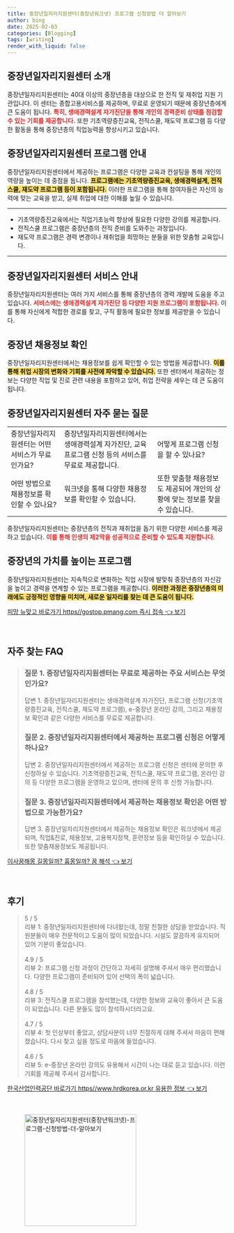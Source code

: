 ```yaml
---
title: 중장년일자리지원센터(중장년워크넷) 프로그램 신청방법 더 알아보기
author: bing
date: 2025-02-03
categories: [Blogging]
tags: [writing]
render_with_liquid: false
---
```



<h2 id='중장년일자리지원센터소개'>중장년일자리지원센터 소개</h2>

<p>중장년일자리지원센터는 40대 이상의 중장년층을 대상으로 한 전직 및 재취업 지원 기관입니다. 이 센터는 종합고용서비스를 제공하며, 무료로 운영되기 때문에 중장년층에게 큰 도움이 됩니다. <b><span style="color: #ee2323;">특히, 생애경력설계 자가진단을 통해 개인의 경력준비 상태를 점검할 수 있는 기회를 제공합니다.</span></b> 또한 기초역량증진교육, 전직스쿨, 재도약 프로그램 등 다양한 활동을 통해 중장년층의 직업능력을 향상시키고 있습니다.</p>

<h2 id='프로그램안내'>중장년일자리지원센터 프로그램 안내</h2>

<p>중장년일자리지원센터에서 제공하는 프로그램은 다양한 교육과 컨설팅을 통해 개인의 역량을 높이는 데 중점을 둡니다. <b><span style="background-color: #ffe066;">프로그램에는 기초역량증진교육, 생애경력설계, 전직스쿨, 재도약 프로그램 등이 포함됩니다.</span></b> 이러한 프로그램을 통해 참여자들은 자신의 능력에 맞는 교육을 받고, 실제 취업에 대한 이해를 높일 수 있습니다.</p>

<hr />

<ul>
    <li>기초역량증진교육에서는 직업기초능력 향상에 필요한 다양한 강의를 제공합니다.</li>
    <li>전직스쿨 프로그램은 중장년층의 전직 준비를 도와주는 과정입니다.</li>
    <li>재도약 프로그램은 경력 변경이나 재취업을 희망하는 분들을 위한 맞춤형 교육입니다.</li>
</ul>

<hr />

<h2 id='서비스안내'>중장년일자리지원센터 서비스 안내</h2>

<p>중장년일자리지원센터는 여러 가지 서비스를 통해 중장년층의 경력 개발에 도움을 주고 있습니다. <b><span style="color: #ee2323;">서비스에는 생애경력설계 자가진단 등 다양한 지원 프로그램이 포함됩니다.</span></b> 이를 통해 자신에게 적합한 경로를 찾고, 구직 활동에 필요한 정보를 제공받을 수 있습니다.</p>

<h2 id='채용정보'>중장년 채용정보 확인</h2>

<p>중장년일자리지원센터에서는 채용정보를 쉽게 확인할 수 있는 방법을 제공합니다. <b><span style="background-color: #ffe066;">이를 통해 취업 시장의 변화와 기회를 사전에 파악할 수 있습니다.</span></b> 또한 센터에서 제공하는 정보는 다양한 직업 및 진로 관련 내용을 포함하고 있어, 취업 전략을 세우는 데 큰 도움이 됩니다.</p>

<h2 id='자주묻는질문'>중장년일자리지원센터 자주 묻는 질문</h2>

<table>
    <tr>
        <td>중장년일자리지원센터는 어떤 서비스가 무료인가요?</td>
        <td>중장년일자리지원센터에서는 생애경력설계 자가진단, 교육 프로그램 신청 등의 서비스를 무료로 제공합니다.</td>
        <td>어떻게 프로그램 신청을 할 수 있나요?</td>
    </tr>
    <tr>
        <td>어떤 방법으로 채용정보를 확인할 수 있나요?</td>
        <td>워크넷을 통해 다양한 채용정보를 확인할 수 있습니다.</td>
        <td>또한 맞춤형 채용정보도 제공되어 개인의 상황에 맞는 정보를 찾을 수 있습니다.</td>
    </tr>
</table>

<p>중장년일자리지원센터는 중장년층의 전직과 재취업을 돕기 위한 다양한 서비스를 제공하고 있습니다. <b><span style="color: #ee2323;">이를 통해 인생의 제2막을 성공적으로 준비할 수 있도록 지원합니다.</span></b></p>

<h2 id='중장년의가치'>중장년의 가치를 높이는 프로그램</h2>

<p>중장년일자리지원센터는 지속적으로 변화하는 직업 시장에 발맞춰 중장년층의 자신감을 높이고 경력을 연계할 수 있는 프로그램을 제공합니다. <b><span style="background-color: #ffe066;">이러한 과정은 중장년층의 미래에도 긍정적인 영향을 미치며, 새로운 일자리를 찾는 데 큰 도움이 됩니다.</span></b></p>


<p><a class="click-button" title="피망 뉴맞고 바로가기 https//gostop.pmang.com 즉시 접속" href="https://blackassets.github.io/posts/%ED%94%BC%EB%A7%9D-%EB%89%B4%EB%A7%9E%EA%B3%A0-%EB%B0%94%EB%A1%9C%EA%B0%80%EA%B8%B0-httpsgostop.pmang.com-%EC%A6%89%EC%8B%9C-%EC%A0%91%EC%86%8D/" rel="dofollow">피망 뉴맞고 바로가기 https//gostop.pmang.com 즉시 접속 👈 보기</a></p><br>
<h2 id='자주_찾는_FAQ'>자주 찾는 FAQ</h2>
<div itemscope="" itemtype="https://schema.org/FAQPage"> 
<blockquote> 
<div itemscope="" itemprop="mainEntity" itemtype="https://schema.org/Question"> 
<h3 itemprop="name">질문 1. 중장년일자리지원센터는 무료로 제공하는 주요 서비스는 무엇인가요?</h3> 
<div itemscope="" itemprop="acceptedAnswer" itemtype="https://schema.org/Answer"> 
<span itemprop="text"> 
<p>답변 1. 중장년일자리지원센터는 생애경력설계 자가진단, 프로그램 신청(기초역량증진교육, 전직스쿨, 재도약 프로그램), e-중장년 온라인 강의, 그리고 채용정보 확인과 같은 다양한 서비스를 무료로 제공합니다.</p> 
</span> 
</div> 
</div> 

<div itemscope="" itemprop="mainEntity" itemtype="https://schema.org/Question"> 
<h3 itemprop="name">질문 2. 중장년일자리지원센터에서 제공하는 프로그램 신청은 어떻게 하나요?</h3> 
<div itemscope="" itemprop="acceptedAnswer" itemtype="https://schema.org/Answer"> 
<span itemprop="text"> 
<p>답변 2. 중장년일자리지원센터에서 제공하는 프로그램 신청은 센터에 문의한 후 신청하실 수 있습니다. 기초역량증진교육, 전직스쿨, 재도약 프로그램, 온라인 강의 등 다양한 프로그램을 운영하고 있으며, 센터에 문의 후 신청 가능합니다.</p> 
</span> 
</div> 
</div> 

<div itemscope="" itemprop="mainEntity" itemtype="https://schema.org/Question"> 
<h3 itemprop="name">질문 3. 중장년일자리지원센터에서 제공하는 채용정보 확인은 어떤 방법으로 가능한가요?</h3> 
<div itemscope="" itemprop="acceptedAnswer" itemtype="https://schema.org/Answer"> 
<span itemprop="text"> 
<p>답변 3. 중장년일자리지원센터에서 제공하는 채용정보 확인은 워크넷에서 제공되며, 직업&진로, 채용정보, 고용복지정책, 훈련정보 등을 확인하실 수 있습니다. 또한 맞춤채용정보도 제공됩니다.</p> 
</span> 
</div> 
</div> 
</blockquote> 
</div>
<p><a class="click-button" title="이사꿈해몽 길몽일까? 흉몽일까? 꿈 해석" href="https://blackassets.github.io/posts/%EC%9D%B4%EC%82%AC%EA%BF%88%ED%95%B4%EB%AA%BD-%EA%B8%B8%EB%AA%BD%EC%9D%BC%EA%B9%8C-%ED%9D%89%EB%AA%BD%EC%9D%BC%EA%B9%8C-%EA%BF%88-%ED%95%B4%EC%84%9D/" rel="dofollow">이사꿈해몽 길몽일까? 흉몽일까? 꿈 해석 👈 보기</a></p><br>
<h2 id='후기'>후기</h2>
<div itemscope itemtype="https://schema.org/Product">
  <blockquote>
  <div itemprop="review" itemscope itemtype="https://schema.org/Review">
      <div itemprop="reviewRating" itemscope itemtype="https://schema.org/Rating"> <span itemprop="ratingValue">5</span> / <span itemprop="bestRating">5</span> </div>
      <span itemprop="reviewBody">리뷰 1: 중장년일자리지원센터에 다녀왔는데, 정말 친절한 상담을 받았습니다. 직원분들이 매우 전문적이고 도움이 많이 되었습니다. 시설도 깔끔하게 유지되어 있어 기분이 좋았습니다.</span>
  </div>
  <br>
  <div itemprop="review" itemscope itemtype="https://schema.org/Review">
      <div itemprop="reviewRating" itemscope itemtype="https://schema.org/Rating"> <span itemprop="ratingValue">4.9</span> / <span itemprop="bestRating">5</span> </div>
      <span itemprop="reviewBody">리뷰 2: 프로그램 신청 과정이 간단하고 자세히 설명해 주셔서 매우 편리했습니다. 다양한 프로그램이 준비되어 있어 선택의 폭이 넓습니다.</span>
  </div>
  <br>
  <div itemprop="review" itemscope itemtype="https://schema.org/Review">
      <div itemprop="reviewRating" itemscope itemtype="https://schema.org/Rating"> <span itemprop="ratingValue">4.8</span> / <span itemprop="bestRating">5</span> </div>
      <span itemprop="reviewBody">리뷰 3: 전직스쿨 프로그램을 참석했는데, 다양한 정보와 교육이 좋아서 큰 도움이 되었습니다. 다른 분들도 많이 참석하시더라고요.</span>
  </div>
  <br>
  <div itemprop="review" itemscope itemtype="https://schema.org/Review">
      <div itemprop="reviewRating" itemscope itemtype="https://schema.org/Rating"> <span itemprop="ratingValue">4.7</span> / <span itemprop="bestRating">5</span> </div>
      <span itemprop="reviewBody">리뷰 4: 첫 인상부터 좋았고, 상담사분이 너무 친절하게 대해 주셔서 마음이 편해졌습니다. 다시 찾고 싶을 정도로 마음에 들었습니다.</span>
  </div>
  <br>
  <div itemprop="review" itemscope itemtype="https://schema.org/Review">
      <div itemprop="reviewRating" itemscope itemtype="https://schema.org/Rating"> <span itemprop="ratingValue">4.6</span> / <span itemprop="bestRating">5</span> </div>
      <span itemprop="reviewBody">리뷰 5: e-중장년 온라인 강의도 유용해서 시간이 나는 대로 듣고 있습니다. 이런 기회를 제공해 주셔서 감사합니다.</span>
  </div>
  </blockquote>
</div>
<p><a class="click-button" title="한국산업인력공단 바로가기 https//www.hrdkorea.or.kr 유용한 정보" href="https://blackassets.github.io/posts/%ED%95%9C%EA%B5%AD%EC%82%B0%EC%97%85%EC%9D%B8%EB%A0%A5%EA%B3%B5%EB%8B%A8-%EB%B0%94%EB%A1%9C%EA%B0%80%EA%B8%B0-httpswww.hrdkorea.or.kr-%EC%9C%A0%EC%9A%A9%ED%95%9C-%EC%A0%95%EB%B3%B4/" rel="dofollow">한국산업인력공단 바로가기 https//www.hrdkorea.or.kr 유용한 정보 👈 보기</a></p><br>
<figure class="image"><img src="https://blackassets.github.io/assets/img/thumbnail/중장년일자리지원센터(중장년워크넷)-프로그램-신청방법-더-알아보기.webp" alt="중장년일자리지원센터(중장년워크넷)-프로그램-신청방법-더-알아보기" width="256" height="256"></figure>